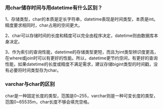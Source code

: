 ### 用char储存时间与用datetime有什么区别？
1、存储类型，char的本质是定长字符串，datetime表现是时间类型，本质是int。精度要求相同时，char占用的空间更大。

2、char可以存储时间的长度和精度可以完全由程序决定，datetime则由数据库本身决定。

3、作为索引的查询性能，datetime的存储类型更短，而且为int类型辨识度更高，在where或join时可以有更好的性能。所以，datetime更节约空间，有更好的查询性能，如果datetime的长度或精度不满足需求，建议存储bigint类型的时间戳，没有必要将时间类型存为char。

### varchar与char的区别
char是一种固定长度的类型，范围是0~255，varchar则是一种可变长度的类型，范围0~65535m，char长度不够会填充空格。